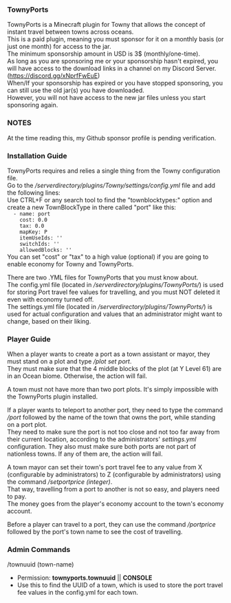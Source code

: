 ### **TownyPorts**
TownyPorts is a Minecraft plugin for Towny that allows the concept of instant travel between towns across oceans.\
This is a paid plugin, meaning you must sponsor for it on a monthly basis (or just one month) for access to the jar.\
The minimum sponsorship amount in USD is 3$ (monthly/one-time).\
As long as you are sponsoring me or your sponsorship hasn't expired, you will have access to the download links in a channel on my Discord Server. (https://discord.gg/xNprfFwEuE) \
When/If your sponsorship has expired or you have stopped sponsoring, you can still use the old jar(s) you have downloaded.\
However, you will not have access to the new jar files unless you start sponsoring again.

### **NOTES**
At the time reading this, my Github sponsor profile is pending verification.

### **Installation Guide**
TownyPorts requires and relies a single thing from the Towny configuration file.\
Go to the */serverdirectory/plugins/Towny/settings/config.yml* file and add the following lines:\
Use CTRL+F or any search tool to find the "townblocktypes:" option and create a new TownBlockType in there called "port" like this:\
`  - name: port`\
`    cost: 0.0`\
`    tax: 0.0`\
`    mapKey: P`\
`    itemUseIds: ''`\
`    switchIds: ''`\
`    allowedBlocks: ''`\
You can set "cost" or "tax" to a high value (optional) if you are going to enable economy for Towny and TownyPorts.

There are two .YML files for TownyPorts that you must know about.\
The config.yml file (located in */serverdirectory/plugins/TownyPorts/*) is used for storing Port travel fee values for travelling, and you must NOT deleted it even with economy turned off.\
The settings.yml file (located in */serverdirectory/plugins/TownyPorts/*) is used for actual configuration and values that an administrator might want to change, based on their liking.

### **Player Guide**

When a player wants to create a port as a town assistant or mayor, they must stand on a plot and type */plot set port*.\
They must make sure that the 4 middle blocks of the plot (at Y Level 61) are in an Ocean biome. Otherwise, the action will fail.

A town must not have more than two port plots. It's simply impossible with the TownyPorts plugin installed.

If a player wants to teleport to another port, they need to type the command */port* followed by the name of the town that owns the port, while standing on a port plot.\
They need to make sure the port is not too close and not too far away from their current location, according to the administrators' *settings.yml* configuration.
They also must make sure both ports are not part of nationless towns. If any of them are, the action will fail.

A town mayor can set their town's port travel fee to any value from X (configurable by administrators) to Z (configurable by administrators) using the command */setportprice (integer)*.\
That way, travelling from a port to another is not so easy, and players need to pay.\
The money goes from the player's economy account to the town's economy account.

Before a player can travel to a port, they can use the command */portprice* followed by the port's town name to see the cost of travelling.

### **Admin Commands**
 /townuuid (town-name)
  - Permission: **townyports.townuuid** || **CONSOLE**
  - Use this to find the UUID of a town, which is used to store the port travel fee values in the config.yml for each town. 
